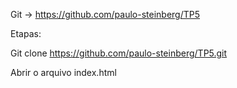 Git -> https://github.com/paulo-steinberg/TP5

Etapas:

Git clone https://github.com/paulo-steinberg/TP5.git

Abrir o arquivo index.html